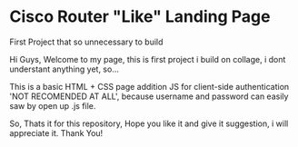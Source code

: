 # Cisco Router "Like" Landing Page
First Project that so unnecessary to build

Hi Guys, Welcome to my page, this is first project i build on collage, i dont understant anything yet, so...

This is a basic HTML + CSS page addition JS for client-side authentication 'NOT RECOMENDED AT ALL', because username and password can easily saw by open up .js file.

So, Thats it for this repository, Hope you like it and give it suggestion, i will appreciate it. Thank You!
